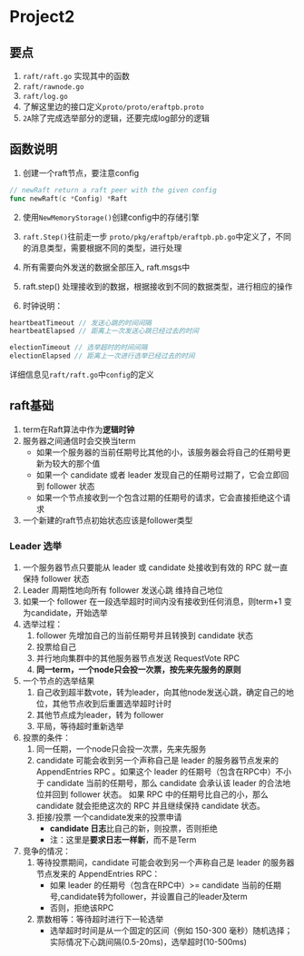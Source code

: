 # Project2

## 要点
1. `raft/raft.go` 实现其中的函数
2. `raft/rawnode.go`
3. `raft/log.go`
4. 了解这里边的接口定义`proto/proto/eraftpb.proto`
5. `2A`除了完成选举部分的逻辑，还要完成log部分的逻辑

## 函数说明
1. 创建一个raft节点，要注意config
```go
// newRaft return a raft peer with the given config
func newRaft(c *Config) *Raft
```

2. 使用`NewMemoryStorage()`创建config中的存储引擎
3. `raft.Step()`往前走一步
    `proto/pkg/eraftpb/eraftpb.pb.go`中定义了，不同的消息类型，需要根据不同的类型，进行处理

4. 所有需要向外发送的数据全部压入, raft.msgs中
5. raft.step() 处理接收到的数据，根据接收到不同的数据类型，进行相应的操作
6. 时钟说明：
```go
heartbeatTimeout // 发送心跳的时间间隔
heartbeatElapsed // 距离上一次发送心跳已经过去的时间

electionTimeout // 选举超时的时间间隔
electionElapsed // 距离上一次进行选举已经过去的时间
```
详细信息见`raft/raft.go`中`config`的定义
## raft基础
1. term在Raft算法中作为**逻辑时钟**
2. 服务器之间通信时会交换当term
   - 如果一个服务器的当前任期号比其他的小，该服务器会将自己的任期号更新为较大的那个值
   - 如果一个 candidate 或者 leader 发现自己的任期号过期了，它会立即回到 follower 状态
   - 如果一个节点接收到一个包含过期的任期号的请求，它会直接拒绝这个请求
3. 一个新建的raft节点初始状态应该是follower类型
### Leader 选举
1. 一个服务器节点只要能从 leader 或 candidate 处接收到有效的 RPC 就一直保持 follower 状态
2. Leader 周期性地向所有 follower 发送心跳 维持自己地位
3. 如果一个 follower 在一段选举超时时间内没有接收到任何消息，则term+1 变为candidate，开始选举
4. 选举过程：
   1. follower 先增加自己的当前任期号并且转换到 candidate 状态
   2. 投票给自己
   3. 并行地向集群中的其他服务器节点发送 RequestVote RPC
   4. **同一term，一个node只会投一次票，按先来先服务的原则**
5. 一个节点的选举结果
   1. 自己收到超半数vote，转为leader，向其他node发送心跳，确定自己的地位，其他节点收到后重置选举超时计时
   2. 其他节点成为leader，转为 follower
   3. 平局，等待超时重新选举
6. 投票的条件：
   1. 同一任期，一个node只会投一次票，先来先服务
   2. candidate 可能会收到另一个声称自己是 leader 的服务器节点发来的 AppendEntries RPC 。如果这个 leader 的任期号（包含在RPC中）不小于 candidate 当前的任期号，那么 candidate 会承认该 leader 的合法地位并回到 follower 状态。 如果 RPC 中的任期号比自己的小，那么 candidate 就会拒绝这次的 RPC 并且继续保持 candidate 状态。
   3. 拒接/投票 一个candidate发来的投票申请
      - **candidate 日志**比自己的新，则投票，否则拒绝
      - 注：这里是**要求日志一样新**，而不是Term
7. 竞争的情况：
   1. 等待投票期间，candidate 可能会收到另一个声称自己是 leader 的服务器节点发来的 AppendEntries RPC：
      - 如果 leader 的任期号（包含在RPC中）>= candidate 当前的任期号,candidate转为follower，并设置自己的leader及term
      - 否则，拒绝该RPC
   2. 票数相等：等待超时进行下一轮选举
      - 选举超时时间是从一个固定的区间（例如 150-300 毫秒）随机选择；实际情况下心跳间隔(0.5-20ms)，选举超时(10-500ms)
